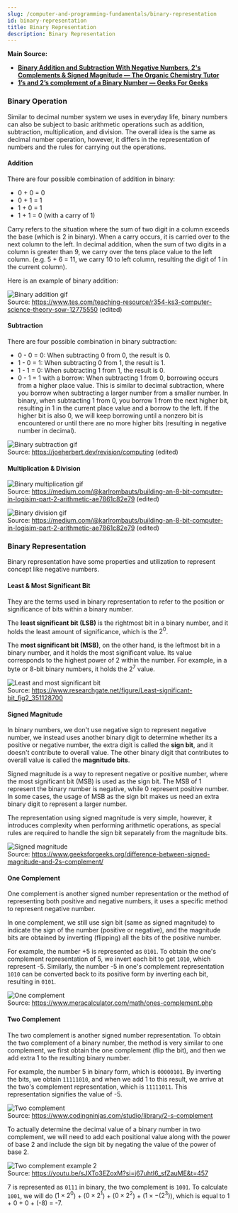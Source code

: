```yaml
---
slug: /computer-and-programming-fundamentals/binary-representation
id: binary-representation
title: Binary Representation
description: Binary Representation
---
```


**Main Source:**

- **[Binary Addition and Subtraction With Negative Numbers, 2's Complements & Signed Magnitude — The Organic Chemistry Tutor](https://youtu.be/sJXTo3EZoxM?si=4d2siZL-FEOu-TAC)**
- **[1’s and 2’s complement of a Binary Number — Geeks For Geeks](https://www.geeksforgeeks.org/1s-2s-complement-binary-number/)**

### Binary Operation

Similar to decimal number system we uses in everyday life, binary numbers can also be subject to basic arithmetic operations such as addition, subtraction, multiplication, and division. The overall idea is the same as decimal number operation, however, it differs in the representation of numbers and the rules for carrying out the operations.

#### Addition

There are four possible combination of addition in binary:

- 0 + 0 = 0
- 0 + 1 = 1
- 1 + 0 = 1
- 1 + 1 = 0 (with a carry of 1)

Carry refers to the situation where the sum of two digit in a column exceeds the base (which is 2 in binary). When a carry occurs, it is carried over to the next column to the left. In decimal addition, when the sum of two digits in a column is greater than 9, we carry over the tens place value to the left column. (e.g. 5 + 6 = 11, we carry 10 to left column, resulting the digit of 1 in the current column).

Here is an example of binary addition:

![Binary addition gif](./binary-addition.gif)  
Source: https://www.tes.com/teaching-resource/r354-ks3-computer-science-theory-sow-12775550 (edited)

#### Subtraction

There are four possible combination in binary subtraction:

- 0 - 0 = 0: When subtracting 0 from 0, the result is 0.
- 1 - 0 = 1: When subtracting 0 from 1, the result is 1.
- 1 - 1 = 0: When subtracting 1 from 1, the result is 0.
- 0 - 1 = 1 with a borrow: When subtracting 1 from 0, borrowing occurs from a higher place value. This is similar to decimal subtraction, where you borrow when subtracting a larger number from a smaller number. In binary, when subtracting 1 from 0, you borrow 1 from the next higher bit, resulting in 1 in the current place value and a borrow to the left. If the higher bit is also 0, we will keep borrowing until a nonzero bit is encountered or until there are no more higher bits (resulting in negative number in decimal).

![Binary subtraction gif](./binary-subtraction.gif)  
Source: https://joeherbert.dev/revision/computing (edited)

#### Multiplication & Division

![Binary multiplication gif](./binary-multiplication.gif)  
Source: https://medium.com/@karlrombauts/building-an-8-bit-computer-in-logisim-part-2-arithmetic-ae7861c82e79 (edited)

![Binary division gif](./binary-division.gif)  
Source: https://medium.com/@karlrombauts/building-an-8-bit-computer-in-logisim-part-2-arithmetic-ae7861c82e79 (edited)

### Binary Representation

Binary representation have some properties and utilization to represent concept like negative numbers.

#### Least & Most Significant Bit

They are the terms used in binary representation to refer to the position or significance of bits within a binary number.

The **least significant bit (LSB)** is the rightmost bit in a binary number, and it holds the least amount of significance, which is the $2^0$.

The **most significant bit (MSB)**, on the other hand, is the leftmost bit in a binary number, and it holds the most significant value. Its value corresponds to the highest power of 2 within the number. For example, in a byte or 8-bit binary numbers, it holds the $2^7$ value.

![Least and most significant bit](./lsb-msb.png)  
Source: https://www.researchgate.net/figure/Least-significant-bit_fig2_351128700

#### Signed Magnitude

In binary numbers, we don't use negative sign to represent negative number, we instead uses another binary digit to determine whether its a positive or negative number, the extra digit is called the **sign bit**, and it doesn't contribute to overall value. The other binary digit that contributes to overall value is called the **magnitude bits**.

Signed magnitude is a way to represent negative or positive number, where the most significant bit (MSB) is used as the sign bit. The MSB of 1 represent the binary number is negative, while 0 represent positive number. In some cases, the usage of MSB as the sign bit makes us need an extra binary digit to represent a larger number.

The representation using signed magnitude is very simple, however, it introduces complexity when performing arithmetic operations, as special rules are required to handle the sign bit separately from the magnitude bits.

![Signed magnitude](./sign-bit.png)  
Source: https://www.geeksforgeeks.org/difference-between-signed-magnitude-and-2s-complement/

#### One Complement

One complement is another signed number representation or the method of representing both positive and negative numbers, it uses a specific method to represent negative number.

In one complement, we still use sign bit (same as signed magnitude) to indicate the sign of the number (positive or negative), and the magnitude bits are obtained by inverting (flipping) all the bits of the positive number.

For example, the number +5 is represented as `0101`. To obtain the one's complement representation of 5, we invert each bit to get `1010`, which represent -5. Similarly, the number -5 in one's complement representation `1010` can be converted back to its positive form by inverting each bit, resulting in `0101`.

![One complement](./one-complement.png)  
Source: https://www.meracalculator.com/math/ones-complement.php

#### Two Complement

The two complement is another signed number representation. To obtain the two complement of a binary number, the method is very similar to one complement, we first obtain the one complement (flip the bit), and then we add extra 1 to the resulting binary number.

For example, the number 5 in binary form, which is `00000101`. By inverting the bits, we obtain `11111010`, and when we add 1 to this result, we arrive at the two's complement representation, which is `11111011`. This representation signifies the value of -5.

![Two complement](./two-complement.png)  
Source: https://www.codingninjas.com/studio/library/2-s-complement

To actually determine the decimal value of a binary number in two complement, we will need to add each positional value along with the power of base 2 and include the sign bit by negating the value of the power of base 2.

![Two complement example 2](./two-complement-2.png)  
Source: https://youtu.be/sJXTo3EZoxM?si=j67uhtI6_sfZauME&t=457

7 is represented as `0111` in binary, the two complement is `1001`. To calculate `1001`, we will do ($1 \times 2^0$) + ($0 \times 2^1$) + ($0 \times 2^2$) + ($1 \times -(2^3)$), which is equal to 1 + 0 + 0 + (-8) = -7.
